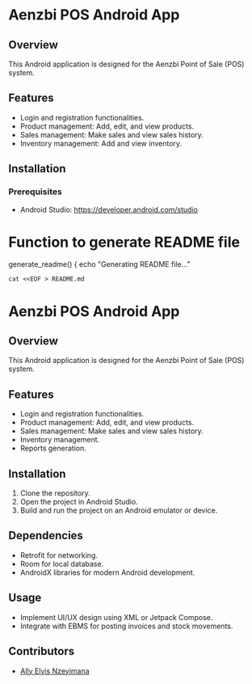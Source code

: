 # Aenzbi POS Android App

## Overview
This Android application is designed for the Aenzbi Point of Sale (POS) system.

## Features
- Login and registration functionalities.
- Product management: Add, edit, and view products.
- Sales management: Make sales and view sales history.
- Inventory management: Add and view inventory.
## Installation
### Prerequisites
- Android Studio: https://developer.android.com/studio
# Function to generate README file
generate_readme() {
    echo "Generating README file..."

    cat <<EOF > README.md
# Aenzbi POS Android App

## Overview
This Android application is designed for the Aenzbi Point of Sale (POS) system.

## Features
- Login and registration functionalities.
- Product management: Add, edit, and view products.
- Sales management: Make sales and view sales history.
- Inventory management.
- Reports generation.

## Installation
1. Clone the repository.
2. Open the project in Android Studio.
3. Build and run the project on an Android emulator or device.

## Dependencies
- Retrofit for networking.
- Room for local database.
- AndroidX libraries for modern Android development.

## Usage
- Implement UI/UX design using XML or Jetpack Compose.
- Integrate with EBMS for posting invoices and stock movements.

## Contributors
- [Ally Elvis Nzeyimana](https://github.com/allyelvis)

